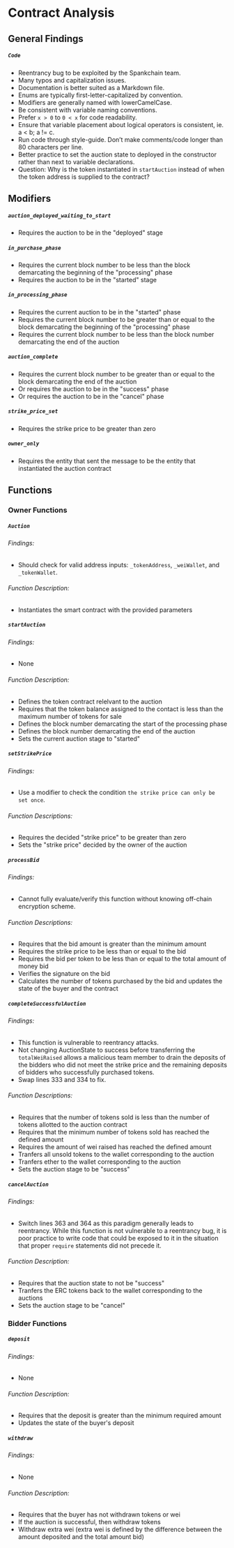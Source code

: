 # Contract Analysis

## General Findings

##### `Code`
- Reentrancy bug to be exploited by the Spankchain team.
- Many typos and capitalization issues.
- Documentation is better suited as a Markdown file.
- Enums are typically first-letter-capitalized by convention.
- Modifiers are generally named with lowerCamelCase.
- Be consistent with variable naming conventions.
- Prefer `x > 0` to `0 < x` for code readability.
- Ensure that variable placement about logical operators is consistent, ie. a < b; a != c.
- Run code through style-guide. Don’t make comments/code longer than 80 characters per line.
- Better practice to set the auction state to deployed in the constructor rather than next to variable declarations.
- Question: Why is the token instantiated in `startAuction` instead of when the token address is supplied to the contract?

## Modifiers

##### `auction_deployed_waiting_to_start`
  - Requires the auction to be in the "deployed" stage
##### `in_purchase_phase`
  - Requires the current block number to be less than the block demarcating the beginning of the "processing" phase 
  - Requires the auction to be in the "started" stage
##### `in_processing_phase`
  - Requires the current auction to be in the "started" phase
  - Requires the current block number to be greater than or equal to the block demarcating the beginning of the "processing" phase
  - Requires the current block number to be less than the block number demarcating the end of the auction
##### `auction_complete`
  - Requires the current block number to be greater than or equal to the block demarcating the end of the auction
  - Or requires the auction to be in the "success" phase
  - Or requires the auction to be in the "cancel" phase
##### `strike_price_set`
  - Requires the strike price to be greater than zero
##### `owner_only`
  - Requires the entity that sent the message to be the entity that instantiated the auction contract

## Functions

### Owner Functions 
##### `Auction`
###### Findings:
  - Should check for valid address inputs: `_tokenAddress`, `_weiWallet`, and `_tokenWallet`.
###### Function Description:
  - Instantiates the smart contract with the provided parameters

##### `startAuction`
###### Findings:
  - None
###### Function Description:
  - Defines the token contract relelvant to the auction
  - Requires that the token balance assigned to the contact is less than the maximum number of tokens for sale
  - Defines the block number demarcating the start of the processing phase
  - Defines the block number demarcating the end of the auction
  - Sets the current auction stage to "started"

##### `setStrikePrice`
###### Findings:
  - Use a modifier to check the condition `the strike price can only be set once`. 
###### Function Descriptions:
  - Requires the decided "strike price" to be greater than zero
  - Sets the "strike price" decided by the owner of the auction

##### `processBid`
###### Findings: 
  - Cannot  fully evaluate/verify this function without knowing off-chain encryption scheme.
###### Function Descriptions:
  - Requires that the bid amount is greater than the minimum amount 
  - Requires the strike price to be less than or equal to the bid
  - Requires the bid per token to be less than or equal to the total amount of money bid
  - Verifies the signature on the bid
  - Calculates the number of tokens purchased by the bid and updates the state of the buyer and the contract

##### `completeSuccessfulAuction`
###### Findings:
  - This function is vulnerable to reentrancy attacks.
  - Not changing AuctionState to success before transferring the `totalWeiRaised` allows a malicious team member to drain the deposits of the bidders who did not meet the strike price and the remaining deposits of bidders who successfully purchased tokens.
  - Swap lines 333 and 334 to fix.
###### Function Descriptions:
  - Requires that the number of tokens sold is less than the number of tokens allotted to the auction contract
  - Requires that the minimum number of tokens sold has reached the defined amount
  - Requires the amount of wei raised has reached the defined amount
  - Tranfers all unsold tokens to the wallet corresponding to the auction
  - Tranfers ether to the wallet corresponding to the auction
  - Sets the auction stage to be "success"

##### `cancelAuction`
###### Findings: 
  - Switch lines 363 and 364 as this paradigm generally leads to reentrancy. While this function is not vulnerable to a reentrancy bug, it is poor practice to write code that could be exposed to it in the situation that proper `require` statements did not precede it.
###### Function Description:
  - Requires that the auction state to not be "success"
  - Tranfers the ERC tokens back to the wallet corresponding to the auctions
  - Sets the auction stage to be "cancel"

### Bidder Functions
##### `deposit`
###### Findings:
  - None
###### Function Description:
  - Requires that the deposit is greater than the minimum required amount
  - Updates the state of the buyer's deposit

##### `withdraw`
###### Findings:
  - None
###### Function Description:
  - Requires that the buyer has not withdrawn tokens or wei
  - If the auction is successful, then withdraw tokens
  - Withdraw extra wei (extra wei is defined by the difference between the amount deposited and the total amount bid)
  
